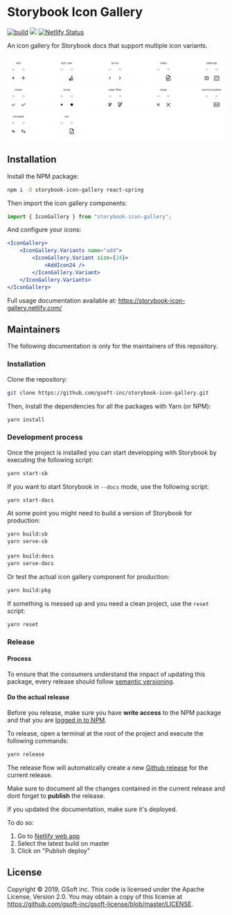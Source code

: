 # Storybook Icon Gallery

<a href="https://circleci.com/gh/gsoft-inc/storybook-icon-gallery/tree/master"><img alt="build" src="https://img.shields.io/circleci/build/github/gsoft-inc/storybook-icon-gallery/master"></a>
<a href="https://david-dm.org/gsoft-inc/storybook-icon-gallery?type=dev" title="devDependencies"><img src="https://david-dm.org/gsoft-inc/storybook-icon-gallery/dev-status.svg"/></a>
[![Netlify Status](https://api.netlify.com/api/v1/badges/df98c158-8a37-4882-b8b9-59540f32c204/deploy-status)](https://app.netlify.com/sites/storybook-icon-gallery/deploys)

An icon gallery for Storybook docs that support multiple icon variants.

[![Icon Gallery](https://raw.githubusercontent.com/gsoft-inc/storybook-icon-gallery/master/assets/teaser.png)](https://storybook-icon-gallery.netlify.com/)

## Installation

Install the NPM package:

```bash
npm i -D storybook-icon-gallery react-spring
```

Then import the icon gallery components:

```js
import { IconGallery } from "storybook-icon-gallery";
```

And configure your icons:

```jsx
<IconGallery>
    <IconGallery.Variants name="add">
        <IconGallery.Variant size={24}>
            <AddIcon24 />
        </IconGallery.Variant>
    </IconGallery.Variants>
</IconGallery>
```

Full usage documentation available at: https://storybook-icon-gallery.netlify.com/

## Maintainers

The following documentation is only for the maintainers of this repository.

### Installation

Clone the repository:

```bash
git clone https://github.com/gsoft-inc/storybook-icon-gallery.git
```

Then, install the dependencies for all the packages with Yarn (or NPM):

```bash
yarn install
```

### Development process

Once the project is installed you can start developping with Storybook by executing the following script:

```bash
yarn start-sb
```

If you want to start Storybook in `--docs` mode, use the following script:

```bash
yarn start-docs
```

At some point you might need to build a version of Storybook for production:

```bash
yarn build:sb
yarn serve-sb

yarn build:docs
yarn serve-docs
```

Or test the actual icon gallery component for production:

```bash
yarn build:pkg
```

If something is messed up and you need a clean project, use the `reset` script:

```bash
yarn reset
```

### Release

#### Process

To ensure that the consumers understand the impact of updating this package, every release should follow [semantic versioning](https://semver.org/).

#### Do the actual release

Before you release, make sure you have **write access** to the NPM package and that you are [logged in to NPM](https://docs.npmjs.com/logging-in-to-an-npm-enterprise-registry-from-the-command-line).

To release, open a terminal at the root of the project and execute the following commands:

```bash
yarn release
```

The release flow will automatically create a new [Github release](https://github.com/gsoft-inc/storybook-icon-gallery/releases) for the current release.

Make sure to document all the changes contained in the current release and dont forget to **publish** the release.

If you updated the documentation, make sure it's deployed. 

To do so:

1. Go to [Netlify web app](https://app.netlify.com/sites/storybook-icon-gallery/deploys)
2. Select the latest build on master
3. Click on "Publish deploy"

## License

Copyright © 2019, GSoft inc. This code is licensed under the Apache License, Version 2.0. You may obtain a copy of this license at https://github.com/gsoft-inc/gsoft-license/blob/master/LICENSE.
